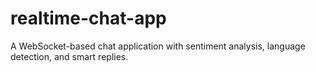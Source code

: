 # realtime-chat-app
A WebSocket-based chat application with sentiment analysis, language detection, and smart replies.
